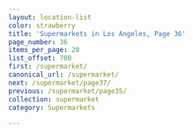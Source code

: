 ```yaml
---
layout: location-list
color: strawberry
title: 'Supermarkets in Los Angeles, Page 36'
page_number: 36
items_per_page: 20
list_offset: 700
first: /supermarket/
canonical_url: /supermarket/
next: /supermarket/page37/
previous: /supermarket/page35/
collection: supermarket
category: Supermarkets

---
```

